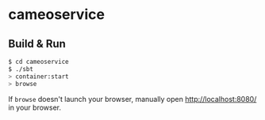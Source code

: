 # cameoservice #

## Build & Run ##

```sh
$ cd cameoservice
$ ./sbt
> container:start
> browse
```

If `browse` doesn't launch your browser, manually open [http://localhost:8080/](http://localhost:8080/) in your browser.
